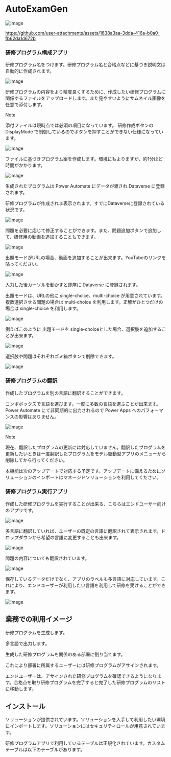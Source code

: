 # AutoExamGen

![image](https://github.com/user-attachments/assets/4a305065-35c8-4ed9-bf36-9e0c28a22d6a)


https://github.com/user-attachments/assets/1638a3aa-3dda-416a-b0a0-fb62da1d672b

### 研修プログラム構成アプリ

研修プログラム名をつけます。研修プログラム名と合格点などに基づき説明文は自動的に作成されます。

![image](https://github.com/user-attachments/assets/19c4cb59-5f34-48ac-b43c-33b513ad9b65)

研修プログラムの内容をより精度良くするために、作成したい研修プログラムに関係するファイルをアップロードします。また見やすいようにサムネイル画像を任意で添付します。

> [!Note]
> 添付ファイルは現時点では必須の項目になっています。 研修作成ボタンの DisplayMode で制御しているのでボタンを押すことができない仕様になっています。

![image](https://github.com/user-attachments/assets/6cb621f0-f8c3-41f9-9423-5f61cc298564)

ファイルに基づきプログラム案を作成します。環境にもよりますが、約1分ほど時間がかかります。

![image](https://github.com/user-attachments/assets/312b33ef-f7be-4066-8db2-39cc417b8e68)

生成されたプログラムは Power Automate にデータが渡され Dataverse に登録されます。

研修プログラムが作成されま表示されます。すでにDataverseに登録されている状況です。

![image](https://github.com/user-attachments/assets/210d3c11-c829-4b04-a381-1c45af9b2a8b)

問題を必要に応じて修正することができます。また、問題追加ボタンで追加して、研修用の動画を追加することもできます。

![image](https://github.com/user-attachments/assets/97f2a7db-15f1-41af-98af-827e414fbc04)

出題モードがURLの場合、動画を追加することが出来ます。YouTubeのリンクを貼ってください。

![image](https://github.com/user-attachments/assets/bdfb1b05-06dc-4b69-a6a1-7c430bcb5f32)

入力した後カーソルを動かすと即座に Dataverse に登録されます。

出題モードは、URLの他に single-choice、multi-choice が用意されています。複数選択させる問題の場合は multi-choice を利用します。正解がひとつだけの場合は single-choice を利用します。

![image](https://github.com/user-attachments/assets/77bd4f30-2e8a-457a-a448-4db08d067a1e)

例えばこのように 出題モードを single-choiceとした場合、選択肢を追加することが出来ます。

![image](https://github.com/user-attachments/assets/47f70f09-c591-483d-8c83-0a4d8fb09d53)

選択肢や問題はそれぞれゴミ箱ボタンで削除できます。

![image](https://github.com/user-attachments/assets/08205e40-b0a4-4370-8097-b85cc29b2eed)

### 研修プログラムの翻訳

作成したプログラムを別の言語に翻訳することができます。

コンボボックスで言語を選びます。一度に多数の言語を選ぶことが出来ます。Power Automate にて非同期的に出力されるので Power Apps へのパフォーマンスの影響はありません。

![image](https://github.com/user-attachments/assets/986539e0-6515-4950-9d21-58cbd79ccfd9)

> [!Note]
> 現在、翻訳したプログラムの更新には対応していません。翻訳したプログラムを更新したいときは一度翻訳したプログラムをモデル駆動型アプリのメニューから削除してから行ってください。
>
> 本機能は次のアップデートで対応する予定です。アップデートに備えるためにソリューションのインポートはマネージドソリューションを利用してください。

### 研修プログラム実行アプリ

作成した研修プログラムを実行することが出来る、こちらはエンドユーザー向けのアプリです。

![image](https://github.com/user-attachments/assets/6672dca4-96a7-4c15-91f9-9793340aaa5e)

多言語に翻訳していれば、ユーザーの既定の言語に翻訳されて表示されます。ドロップダウンから希望の言語に変更することも出来ます。

![image](https://github.com/user-attachments/assets/58961c0f-7b26-4419-81b4-62aee01872a5)

問題の内容についても翻訳されています。

![image](https://github.com/user-attachments/assets/c6343247-77f9-4df5-900b-fca79346a65c)

保存しているデータだけでなく、アプリのラベルも多言語に対応しています。これにより、エンドユーザーが利用したい言語を利用して研修を受けることができます。

![image](https://github.com/user-attachments/assets/2829ffb9-3c26-419f-b05c-989e6d597951)

## 業務での利用イメージ

研修プログラムを生成します。

多言語で出力します。

生成した研修プログラムを関係のある部署に割り当てます。

これにより部署に所属するユーザーには研修プログラムがアサインされます。

エンドユーザーは、アサインされた研修プログラムを確認できるようになります。合格点を取り研修プログラムを完了すると完了した研修プログラムのリストに移動します。

## インストール

ソリューションが提供されています。ソリューションを入手して利用したい環境にインポートします。ソリューションにはセキュリティロールが用意されています。

研修プログラムアプリで利用しているテーブルは正規化されています。カスタムテーブルは以下のテーブルがあります。




